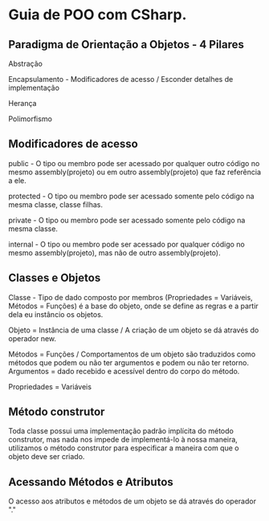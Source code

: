 # Guia de POO com CSharp.

## Paradigma de Orientação a Objetos - 4 Pilares
Abstração

Encapsulamento - Modificadores de acesso / Esconder detalhes de implementação

Herança

Polimorfismo

## Modificadores de acesso 
public - O tipo ou membro pode ser acessado por qualquer outro código no mesmo assembly(projeto) ou em outro assembly(projeto) que faz referência a ele.

protected - O tipo ou membro pode ser acessado somente pelo código na mesma classe, classe filhas.

private - O tipo ou membro pode ser acessado somente pelo código na mesma classe.

internal - O tipo ou membro pode ser acessado por qualquer código no mesmo assembly(projeto), mas não de outro assembly(projeto).

## Classes e Objetos
Classe - Tipo de dado composto por membros (Propriedades = Variáveis, Métodos = Funções) é a base do objeto, onde se define as regras e a partir dela eu instâncio os objetos.

Objeto = Instância de uma classe / A criação de um objeto se dá através do operador new.

Métodos = Funções / Comportamentos de um objeto são traduzidos como métodos que podem ou não ter argumentos e podem ou não ter retorno. Argumentos = dado recebido e acessível dentro do corpo do método.

Propriedades = Variáveis

## Método construtor
Toda classe possui uma implementação padrão implícita do método construtor, mas nada nos impede de implementá-lo à nossa maneira, utilizamos o método construtor para especificar a maneira com que o objeto deve ser criado.

## Acessando Métodos e Atributos
O acesso aos atributos e métodos de um objeto se dá através do operador "."


